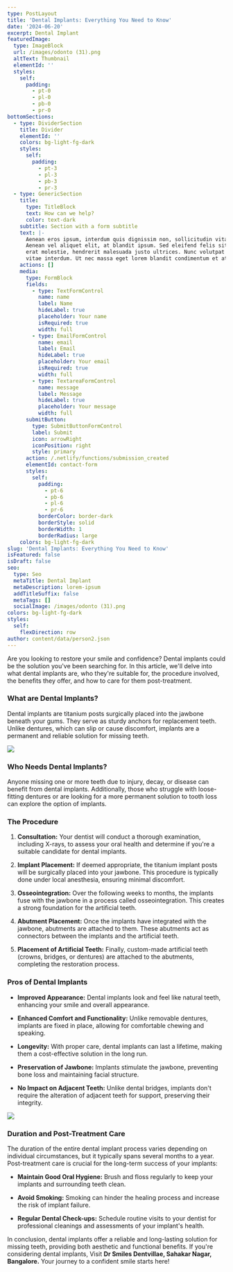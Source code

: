 ```yaml
---
type: PostLayout
title: 'Dental Implants: Everything You Need to Know'
date: '2024-06-20'
excerpt: Dental Implant
featuredImage:
  type: ImageBlock
  url: /images/odonto (31).png
  altText: Thumbnail
  elementId: ''
  styles:
    self:
      padding:
        - pt-0
        - pl-0
        - pb-0
        - pr-0
bottomSections:
  - type: DividerSection
    title: Divider
    elementId: ''
    colors: bg-light-fg-dark
    styles:
      self:
        padding:
          - pt-3
          - pl-3
          - pb-3
          - pr-3
  - type: GenericSection
    title:
      type: TitleBlock
      text: How can we help?
      color: text-dark
    subtitle: Section with a form subtitle
    text: |-
      Aenean eros ipsum, interdum quis dignissim non, sollicitudin vitae nisl.
      Aenean vel aliquet elit, at blandit ipsum. Sed eleifend felis sit amet
      erat molestie, hendrerit malesuada justo ultrices. Nunc volutpat at erat
      vitae interdum. Ut nec massa eget lorem blandit condimentum et at risus.
    actions: []
    media:
      type: FormBlock
      fields:
        - type: TextFormControl
          name: name
          label: Name
          hideLabel: true
          placeholder: Your name
          isRequired: true
          width: full
        - type: EmailFormControl
          name: email
          label: Email
          hideLabel: true
          placeholder: Your email
          isRequired: true
          width: full
        - type: TextareaFormControl
          name: message
          label: Message
          hideLabel: true
          placeholder: Your message
          width: full
      submitButton:
        type: SubmitButtonFormControl
        label: Submit
        icon: arrowRight
        iconPosition: right
        style: primary
      action: /.netlify/functions/submission_created
      elementId: contact-form
      styles:
        self:
          padding:
            - pt-6
            - pb-6
            - pl-6
            - pr-6
          borderColor: border-dark
          borderStyle: solid
          borderWidth: 1
          borderRadius: large
    colors: bg-light-fg-dark
slug: 'Dental Implants: Everything You Need to Know'
isFeatured: false
isDraft: false
seo:
  type: Seo
  metaTitle: Dental Implant
  metaDescription: lorem-ipsum
  addTitleSuffix: false
  metaTags: []
  socialImage: /images/odonto (31).png
colors: bg-light-fg-dark
styles:
  self:
    flexDirection: row
author: content/data/person2.json
---
```



Are you looking to restore your smile and confidence? Dental implants could be the solution you've been searching for. In this article, we'll delve into what dental implants are, who they're suitable for, the procedure involved, the benefits they offer, and how to care for them post-treatment.

### **What are Dental Implants?**

Dental implants are titanium posts surgically placed into the jawbone beneath your gums. They serve as sturdy anchors for replacement teeth. Unlike dentures, which can slip or cause discomfort, implants are a permanent and reliable solution for missing teeth.

![](/images/73.png)

### **Who Needs Dental Implants?**

Anyone missing one or more teeth due to injury, decay, or disease can benefit from dental implants. Additionally, those who struggle with loose-fitting dentures or are looking for a more permanent solution to tooth loss can explore the option of implants.

### **The Procedure**

1.  **Consultation:** Your dentist will conduct a thorough examination, including X-rays, to assess your oral health and determine if you're a suitable candidate for dental implants.

2.  **Implant Placement:** If deemed appropriate, the titanium implant posts will be surgically placed into your jawbone. This procedure is typically done under local anesthesia, ensuring minimal discomfort.

3.  **Osseointegration:** Over the following weeks to months, the implants fuse with the jawbone in a process called osseointegration. This creates a strong foundation for the artificial teeth.

4.  **Abutment Placement:** Once the implants have integrated with the jawbone, abutments are attached to them. These abutments act as connectors between the implants and the artificial teeth.

5.  **Placement of Artificial Teeth:** Finally, custom-made artificial teeth (crowns, bridges, or dentures) are attached to the abutments, completing the restoration process.

### **Pros of Dental Implants**

*   **Improved Appearance:** Dental implants look and feel like natural teeth, enhancing your smile and overall appearance.

*   **Enhanced Comfort and Functionality:** Unlike removable dentures, implants are fixed in place, allowing for comfortable chewing and speaking.

*   **Longevity:** With proper care, dental implants can last a lifetime, making them a cost-effective solution in the long run.

*   **Preservation of Jawbone:** Implants stimulate the jawbone, preventing bone loss and maintaining facial structure.

*   **No Impact on Adjacent Teeth:** Unlike dental bridges, implants don't require the alteration of adjacent teeth for support, preserving their integrity.

![](/images/52.png)

### **Duration and Post-Treatment Care**

The duration of the entire dental implant process varies depending on individual circumstances, but it typically spans several months to a year. Post-treatment care is crucial for the long-term success of your implants:

*   **Maintain Good Oral Hygiene:** Brush and floss regularly to keep your implants and surrounding teeth clean.

*   **Avoid Smoking:** Smoking can hinder the healing process and increase the risk of implant failure.

*   **Regular Dental Check-ups:** Schedule routine visits to your dentist for professional cleanings and assessments of your implant's health.

In conclusion, dental implants offer a reliable and long-lasting solution for missing teeth, providing both aesthetic and functional benefits. If you're considering dental implants, Visit **Dr Smiles Dentvillae, Sahakar Nagar, Bangalore.** Your journey to a confident smile starts here!




